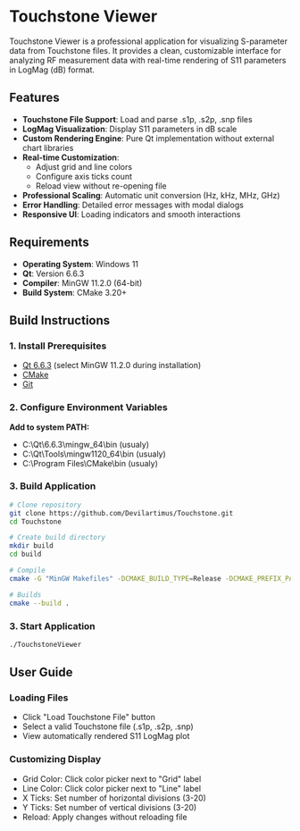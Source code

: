 # Touchstone Viewer

Touchstone Viewer is a professional application for visualizing S-parameter data from Touchstone files. It provides a clean, customizable interface for analyzing RF measurement data with real-time rendering of S11 parameters in LogMag (dB) format.

## Features

- **Touchstone File Support**: Load and parse .s1p, .s2p, .snp files
- **LogMag Visualization**: Display S11 parameters in dB scale
- **Custom Rendering Engine**: Pure Qt implementation without external chart libraries
- **Real-time Customization**:
  - Adjust grid and line colors
  - Configure axis ticks count
  - Reload view without re-opening file
- **Professional Scaling**: Automatic unit conversion (Hz, kHz, MHz, GHz)
- **Error Handling**: Detailed error messages with modal dialogs
- **Responsive UI**: Loading indicators and smooth interactions

## Requirements

- **Operating System**: Windows 11
- **Qt**: Version 6.6.3
- **Compiler**: MinGW 11.2.0 (64-bit)
- **Build System**: CMake 3.20+

## Build Instructions

### 1. Install Prerequisites

- [Qt 6.6.3](https://www.qt.io/download-qt-installer) (select MinGW 11.2.0 during installation)
- [CMake](https://cmake.org/download/)
- [Git](https://git-scm.com/downloads)

### 2. Configure Environment Variables

**Add to system PATH:**

- C:\Qt\6.6.3\mingw_64\bin (usualy)
- C:\Qt\Tools\mingw1120_64\bin (usualy)
- C:\Program Files\CMake\bin (usualy)



### 3. Build Application

```bash
# Clone repository
git clone https://github.com/Devilartimus/Touchstone.git
cd Touchstone

# Create build directory
mkdir build
cd build

# Compile
cmake -G "MinGW Makefiles" -DCMAKE_BUILD_TYPE=Release -DCMAKE_PREFIX_PATH="your_directory_to_cmake" ..

# Builds
cmake --build .
```

### 3. Start Application
```bash
./TouchstoneViewer
```


## User Guide
### Loading Files

- Click "Load Touchstone File" button
- Select a valid Touchstone file (.s1p, .s2p, .snp)
- View automatically rendered S11 LogMag plot


### Customizing Display

- Grid Color: Click color picker next to "Grid" label
- Line Color: Click color picker next to "Line" label
- X Ticks: Set number of horizontal divisions (3-20)
- Y Ticks: Set number of vertical divisions (3-20)
- Reload: Apply changes without reloading file
